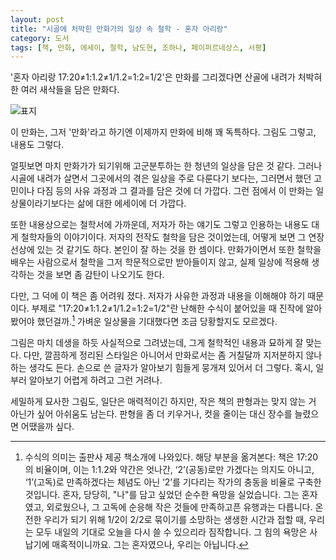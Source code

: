 ```yaml
---
layout: post
title: "시골에 처박힌 만화가의 일상 속 철학 - 혼자 아리랑"
category: 도서
tags: [책, 만화, 에세이, 철학, 남도현, 조하나, 페이퍼르네상스, 서평]
---
```


'혼자 아리랑 17:20≠1:1.2≠1/1.2=1:2=1/2'은
만화를 그리겠다면 산골에 내려가 처박혀 한 여러 새삭들을 담은 만화다.

![표지](https://lh3.googleusercontent.com/vVkqvF7oufZmcOCUXcVX96fovgkeCm8H0wUblaRQE48Cl-SFGJuSyUADEQqUOhOpcEoBAanrzEfybA=s480)

이 만화는, 그저 '만화'라고 하기엔 이제까지 만화에 비해 꽤 독특하다.
그림도 그렇고, 내용도 그렇다.

얼핏보면 마치 만화가가 되기위해 고군분투하는 한 청년의 일상을 담은 것 같다.
그러나 시골에 내려가 살면서 그곳에서의 겪은 일상을 주로 다룬다기 보다는,
그러면서 했던 고민이나 다짐 등의 사유 과정과 그 결과를 담은 것에 더 가깝다.
그런 점에서 이 만화는 일상물이라기보다는 삶에 대한 에세이에 더 가깝다.

또한 내용상으로는 철학서에 가까운데,
저자가 하는 얘기도 그렇고 인용하는 내용도 대게 철학자들의 이야기이다.
저자의 전작도 철학을 담은 것이었는데, 어떻게 보면 그 연장선상에 있는 것 같기도 하다.
본인이 잘 하는 것을 한 셈이다.
만화가이면서 또한 철학을 배우는 사람으로서
철학을 그저 학문적으로만 받아들이지 않고,
실제 일상에 적용해 생각하는 것을 보면 좀 감탄이 나오기도 한다.

다만, 그 덕에 이 책은 좀 어려워 졌다.
저자가 사유한 과정과 내용을 이해해야 하기 때문이다.
부제로 "17:20≠1:1.2≠1/1.2=1:2=1/2"란 난해한 수식이 붙어있을 때 진작에 알아봤어야 했던걸까.[^1]
가벼운 일상물을 기대했다면 조금 당황할지도 모르겠다.

[^1]: 수식의 의미는 출판사 제공 책소개에 나와있다. 해당 부분을 옮겨본다: 책은 17:20의 비율이며, 이는 1:1.2와 약간은 엇나간, ‘2’(공동)로만 가겠다는 의지도 아니고, ‘1’(고독)로 만족하겠다는 체념도 아닌 ‘2’를 기다리는 작가의 충동을 비율로 구축한 것입니다. 혼자, 당당히, "나"를 담고 싶었던 순수한 욕망을 실었습니다. 그는 혼자였고, 외로웠으나, 그 고독에 순응해 작은 것들에 만족하고픈 유행과는 다릅니다. 온전한 우리가 되기 위해 1/2이 2/2로 묶이기를 소망하는 생생한 시간과 접할 때, 우리는 모두 내일의 기대로 오늘을 다시 쓸 수 있으리라 짐작합니다. 그 힘의 욕망은 사납기에 매혹적이니까요. 그는 혼자였으나, 우리는 아닙니다.

그림은 마치 데생을 하듯 사실적으로 그려냈는데,
그게 철학적인 내용과 묘하게 잘 맞는다.
다만, 깔끔하게 정리된 스타일은 아니어서
만화로서는 좀 거칠달까 지저분하지 않나 하는 생각도 든다.
손으로 쓴 글자가 알아보기 힘들게 뭉개져 있어서 더 그렇다.
혹시, 일부러 알아보기 어렵게 하려고 그런 거려나.

세밀하게 묘사한 그림도, 일단은 매력적이긴 하지만,
작은 책의 판형과는 맞지 않는 거 아닌가 싶어 아쉬움도 남는다.
판형을 좀 더 키우거나, 컷을 줄이는 대신 장수를 늘렸으면 어땠을까 싶다.
